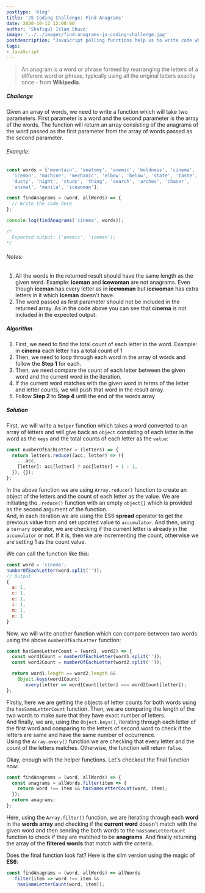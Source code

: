 ```yaml
---
posttype: 'blog'
title: 'JS Coding Challenge: Find Anagrams'
date: 2020-10-12 12:00:00
author: 'Shafiqul Islam Shuvo'
image: '../../images/find-anagrams-js-coding-challenge.jpg'
postdescription: "JavaScript polling functions help us to write code which will not be executed unless a certain condition meets"
tags:
- JavaScript
---
```


> An anagram is a word or phrase formed by rearranging the letters of a different word or phrase, typically using all the original letters exactly once - from **Wikipedia**.


<h5 class="post-subheading">Challenge</h5>

<p>Given an array of words, we need to write a function which will take two parameters. First parameter is a word and the second parameter is the array of the words. The function will return an array consisting of the anagrams of the word passed as the first parameter from the array of words passed as the second parameter.</p>

<h6>Example:</h6>

```javascript
const words = ['mountain', 'anatomy', 'anemic', 'boldness', 'cinema',
  'iceman', 'machine', 'mechanic', 'elbow', 'below', 'state', 'taste',
  'dusty', 'night', 'study', 'thing', 'search', 'arches', 'chaser',
  'animal', 'manila', 'icewoman'];

const findAnagrams = (word, allWords) => {
  // Write the code here
};

console.log(findAnagrams('cinema', words));

/* 
  Expected output: ['anemic', 'iceman'];
*/
```

<h6>Notes:</h6>
<ol class="number-list">
  <li>All the words in the returned result should have the same length as the given word. Example: <strong>iceman</strong> and <strong>icewoman</strong> are not anagrams. Even though <strong>iceman</strong> has every letter as in <strong>icewoman</strong> but <strong>icewoman</strong> has extra letters in it which <strong>iceman</strong> doesn't have.</li>
  <li>The word passed as first parameter should not be included in the returned array. As in the code above you can see that <strong>cinema</strong> is not included in the expected output.</li>
</ol>


<h5 class="post-subheading">Algorithm</h5>

<ol class="number-list">
  <li>First, we need to find the total count of each letter in the word. Example: in <strong>cinema</strong> each letter has a total count of 1</li>
  <li>Then, we need to loop through each word in the array of words and follow the <strong>Step 1</strong> for each.</li>
  <li>Then, we need compare the count of each letter between the given word and the current word in the iteration.</li>
  <li>If the current word matches with the given word in terms of the letter and letter counts, we will push that word in the
  result array.</li>
  <li>Follow <strong>Step 2</strong> to <strong>Step 4</strong> until the end of the words array</li>
</ol>

<h5 class="post-subheading">Solution</h5>

<p>First, we will write a <code>helper</code> function which takes a word converted to an array of letters and will give back an <code>object</code> consisting of each letter in the word as the <code>keys</code> and the total counts of each letter as the <code>value</code>:</p>

```javascript
const numberOfEachLetter = (letters) => {
  return letters.reduce((acc, letter) => ({
    ...acc,
    [letter]: acc[letter] ? acc[letter] + 1 : 1,
  }), {});
};
```

<p>In the above function we are using <code>Array.reduce()</code> function to create an object of the letters and the count of each letter as the value. We are initiating the <code>.reduce()</code> function with an empty <code>object{}</code> which is provided as the second argument of the function. 
<br>
And, in each iteration we are using the ES6 <strong>spread</strong> operator to get the previous value from and set updated value to <code>accumulator</code>. And then, using a <code>ternary</code> operator, we are checking if the current letter is already in the <code>accumulator</code> or not. If it is, then we are incrementing the count, otherwise we are setting 1 as the count value.</p>

<p>We can call the function like this:</p>

```javascript
const word = 'cinema';
numberOfEachLetter(word.split(''));
// Output
{
  a: 1,
  c: 1,
  e: 1,
  i: 1,
  m: 1,
  n: 1
}
```

<p>Now, we will write another function which can compare between two words using the above <code>numberOfEachLetter</code> function:</p>

```javascript
const hasSameLetterCount = (word1, word2) => {
  const word1Count = numberOfEachLetter(word1.split(''));
  const word2Count = numberOfEachLetter(word2.split(''));

  return word1.length == word2.length && 
    Object.keys(word1Count)
      .every(letter => word1Count[letter] === word2Count[letter]);
};
```


<p>Firstly, here we are getting the objects of letter counts for both words using the <code>hasSameLetterCount</code> function. Then, we are comparing the length of the two words to make sure that they have exact number of letters. 
<br>
And finally, we are, using the <code>Object.keys()</code>, iterating through each letter of the first word and comparing to the letters of second word to check if the letters are same and have the same number of occurrence. 
<br>
Using the <code>Array.every()</code> function we are checking that every letter and the count of the letters matches. Otherwise, the function will return <code>false</code>.</p>

<p>Okay, enough with the helper functions. Let's checkout the final function now:</p>

```javascript
const findAnagrams = (word, allWords) => {
  const anagrams = allWords.filter(item => {
    return word !== item && hasSameLetterCount(word, item);
  });
  return anagrams;
};
```

<p>Here, using the <code>Array.filter()</code> function, we are iterating through each <strong>word</strong> in the <strong>words array</strong> and checking if the <strong>current word</strong> doesn't match with the given word and then sending the both words to the <code>hasSameLetterCount</code> function to check if they are matched to be <strong>anagrams</strong>. And finally returning the array of the <strong>filtered words</strong> that match with the criteria.</p>

<p>Does the final function look fat? Here is the slim version using the magic of <strong>ES6</strong>:</p>

```javascript
const findAnagrams = (word, allWords) => allWords
  .filter(item => word !== item &&
    hasSameLetterCount(word, item));
```
